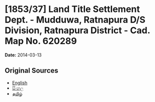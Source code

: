 # [1853/37] Land Title Settlement Dept. - Mudduwa, Ratnapura D/S Division, Ratnapura District - Cad. Map No. 620289

**Date:** 2014-03-13

## Original Sources

- [English](https://documents.gov.lk/view/extra-gazettes/2014/3/1853-37_E.pdf)
- [සිංහල](https://documents.gov.lk/view/extra-gazettes/2014/3/1853-37_S.pdf)
- [தமிழ்](https://documents.gov.lk/view/extra-gazettes/2014/3/1853-37_T.pdf)
